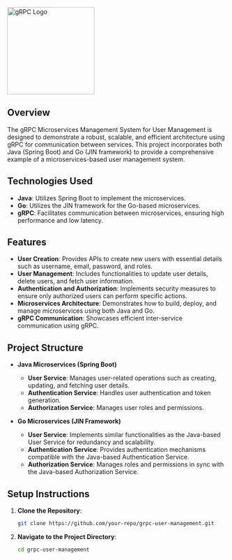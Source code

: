 <img src="https://grpc.io/img/logos/grpc-icon-color.png" alt="gRPC Logo" width="200"/>


## Overview
The gRPC Microservices Management System for User Management is designed to demonstrate a robust, scalable, and efficient architecture using gRPC for communication between services. This project incorporates both Java (Spring Boot) and Go (JIN framework) to provide a comprehensive example of a microservices-based user management system.

## Technologies Used
- **Java**: Utilizes Spring Boot to implement the microservices.
- **Go**: Utilizes the JIN framework for the Go-based microservices.
- **gRPC**: Facilitates communication between microservices, ensuring high performance and low latency.

## Features
- **User Creation**: Provides APIs to create new users with essential details such as username, email, password, and roles.
- **User Management**: Includes functionalities to update user details, delete users, and fetch user information.
- **Authentication and Authorization**: Implements security measures to ensure only authorized users can perform specific actions.
- **Microservices Architecture**: Demonstrates how to build, deploy, and manage microservices using both Java and Go.
- **gRPC Communication**: Showcases efficient inter-service communication using gRPC.

## Project Structure
- **Java Microservices (Spring Boot)**
  - **User Service**: Manages user-related operations such as creating, updating, and fetching user details.
  - **Authentication Service**: Handles user authentication and token generation.
  - **Authorization Service**: Manages user roles and permissions.

- **Go Microservices (JIN Framework)**
  - **User Service**: Implements similar functionalities as the Java-based User Service for redundancy and scalability.
  - **Authentication Service**: Provides authentication mechanisms compatible with the Java-based Authentication Service.
  - **Authorization Service**: Manages roles and permissions in sync with the Java-based Authorization Service.

## Setup Instructions
1. **Clone the Repository**:
   ````bash
   git clone https://github.com/your-repo/grpc-user-management.git
   ````

2. **Navigate to the Project Directory**:
    ```bash
    cd grpc-user-management
    ````
